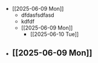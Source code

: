 - [[2025-06-09 Mon]]
	- dfdasfsdfasd
	- kdfdf
	- [[2025-06-09 Mon]]
		- [[2025-06-10 Tue]]
- [[2025-06-09 Mon]]
	-